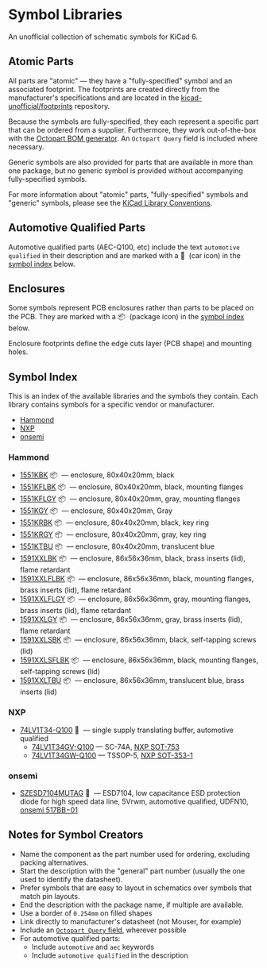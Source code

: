 
<!-- THIS FILE IS AUTOMATICALLY GENERATED. DO NOT EDIT! -->

# Symbol Libraries

An unofficial collection of schematic symbols for KiCad 6.

## Atomic Parts

All parts are "atomic" &mdash; they have a "fully-specified" symbol and an
associated footprint. The footprints are created directly from the
manufacturer's specifications and are located in the
[kicad-unofficial/footprints] repository.

Because the symbols are fully-specified, they each represent a specific part
that can be ordered from a supplier. Furthermore, they work out-of-the-box with
the [Octopart BOM generator]. An `Octopart Query` field is included where
necessary.

Generic symbols are also provided for parts that are available in more than one
package, but no generic symbol is provided without accompanying fully-specified
symbols.

For more information about "atomic" parts, "fully-specified" symbols and
"generic" symbols, please see the [KiCad Library Conventions].

## Automotive Qualified Parts

Automotive qualified parts (AEC-Q100, etc) include the text `automotive
qualified` in their description and are marked with a 🚗&nbsp; (car icon) in the
[symbol index] below.

## Enclosures

Some symbols represent PCB enclosures rather than parts to be placed on the PCB.
They are marked with a 📦&nbsp; (package icon) in the [symbol index] below.

Enclosure footprints define the edge cuts layer (PCB shape) and mounting holes.


## Symbol Index

This is an index of the available libraries and the symbols they contain. Each
library contains symbols for a specific vendor or manufacturer.

- [Hammond](#hammond)
- [NXP](#nxp)
- [onsemi](#onsemi)

### Hammond

- [1551KBK](https://www.hammfg.com/files/parts/pdf/1551KBK.pdf) 📦&nbsp; &mdash; enclosure, 80x40x20mm, black
- [1551KFLBK](https://www.hammfg.com/files/parts/pdf/1551KFLBK.pdf) 📦&nbsp; &mdash; enclosure, 80x40x20mm, black, mounting flanges
- [1551KFLGY](https://www.hammfg.com/files/parts/pdf/1551KFLGY.pdf) 📦&nbsp; &mdash; enclosure, 80x40x20mm, gray, mounting flanges
- [1551KGY](https://www.hammfg.com/files/parts/pdf/1551KGY.pdf) 📦&nbsp; &mdash; enclosure, 80x40x20mm, Gray
- [1551KRBK](https://www.hammfg.com/files/parts/pdf/1551KRBK.pdf) 📦&nbsp; &mdash; enclosure, 80x40x20mm, black, key ring
- [1551KRGY](https://www.hammfg.com/files/parts/pdf/1551KRGY.pdf) 📦&nbsp; &mdash; enclosure, 80x40x20mm, gray, key ring
- [1551KTBU](https://www.hammfg.com/files/parts/pdf/1551KTBU.pdf) 📦&nbsp; &mdash; enclosure, 80x40x20mm, translucent blue
- [1591XXLBK](https://www.hammfg.com/files/parts/pdf/1591XXLBK.pdf) 📦&nbsp; &mdash; enclosure, 86x56x36mm, black, brass inserts (lid), flame retardant
- [1591XXLFLBK](https://www.hammfg.com/files/parts/pdf/1591XXLFLBK.pdf) 📦&nbsp; &mdash; enclosure, 86x56x36mm, black, mounting flanges, brass inserts (lid), flame retardant
- [1591XXLFLGY](https://www.hammfg.com/files/parts/pdf/1591XXLFLGY.pdf) 📦&nbsp; &mdash; enclosure, 86x56x36mm, gray, mounting flanges, brass inserts (lid), flame retardant
- [1591XXLGY](https://www.hammfg.com/files/parts/pdf/1591XXLGY.pdf) 📦&nbsp; &mdash; enclosure, 86x56x36mm, gray, brass inserts (lid), flame retardant
- [1591XXLSBK](https://www.hammfg.com/files/parts/pdf/1591XXLSBK.pdf) 📦&nbsp; &mdash; enclosure, 86x56x36mm, black, self-tapping screws (lid)
- [1591XXLSFLBK](https://www.hammfg.com/files/parts/pdf/1591XXLSFLBK.pdf) 📦&nbsp; &mdash; enclosure, 86x56x36mm, black, mounting flanges, self-tapping screws (lid)
- [1591XXLTBU](https://www.hammfg.com/files/parts/pdf/1591XXLTBU.pdf) 📦&nbsp; &mdash; enclosure, 86x56x36mm, translucent blue, brass inserts (lid)

### NXP

- [74LV1T34-Q100](https://assets.nexperia.com/documents/data-sheet/74LV1T34_Q100.pdf) 🚗&nbsp; &mdash; single supply translating buffer, automotive qualified
  - [74LV1T34GV-Q100](https://assets.nexperia.com/documents/data-sheet/74LV1T34_Q100.pdf) &mdash; SC-74A, [NXP SOT-753](https://github.com/kicad-unofficial/footprints#user-content-nxp_sot-753)
  - [74LV1T34GW-Q100](https://assets.nexperia.com/documents/data-sheet/74LV1T34_Q100.pdf) &mdash; TSSOP-5, [NXP SOT-353-1](https://github.com/kicad-unofficial/footprints#user-content-nxp_sot-353-1)

### onsemi

- [SZESD7104MUTAG](https://www.onsemi.com/pdf/datasheet/esd7104-d.pdf) 🚗&nbsp; &mdash; ESD7104, low capacitance ESD protection diode for high speed data line, 5Vrwm, automotive qualified, UDFN10, [onsemi 517BB−01](https://github.com/kicad-unofficial/footprints#user-content-onsemi_517bb−01)

## Notes for Symbol Creators

- Name the component as the part number used for ordering, excluding packing alternatives.
- Start the description with the "general" part number (usually the one used to identify the datasheet).
- Prefer symbols that are easy to layout in schematics over symbols that match pin layouts.
- End the description with the package name, if multiple are available.
- Use a border of `0.254mm` on filled shapes
- Link directly to manufacturer's datasheet (not Mouser, for example)
- Include an [`Octopart Query` field](https://github.com/kicad-unofficial/bom/tree/main/octopart#readme), wherever possible
- For automotive qualified parts:
  - Include `automotive` and `aec` keywords
  - Include `automotive qualified` in the description

<!-- references -->

[kicad library conventions]: https://klc.kicad.org/general/g2/g2.1/

[octopart bom generator]:
https://github.com/kicad-unofficial/bom/tree/main/octopart#readme

[kicad-unofficial/footprints]: https://github.com/kicad-unofficial/footprints

[symbol index]: #symbol-index

